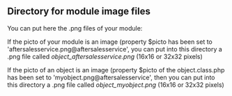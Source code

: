 
Directory for module image files
--------------------------------

You can put here the .png files of your module:


If the picto of your module is an image (property $picto has been set to 'aftersalesservice.png@aftersalesservice', you can put into this
directory a .png file called *object_aftersalesservice.png* (16x16 or 32x32 pixels)


If the picto of an object is an image (property $picto of the object.class.php has been set to 'myobject.png@aftersalesservice', then you can put into this
directory a .png file called *object_myobject.png* (16x16 or 32x32 pixels)

